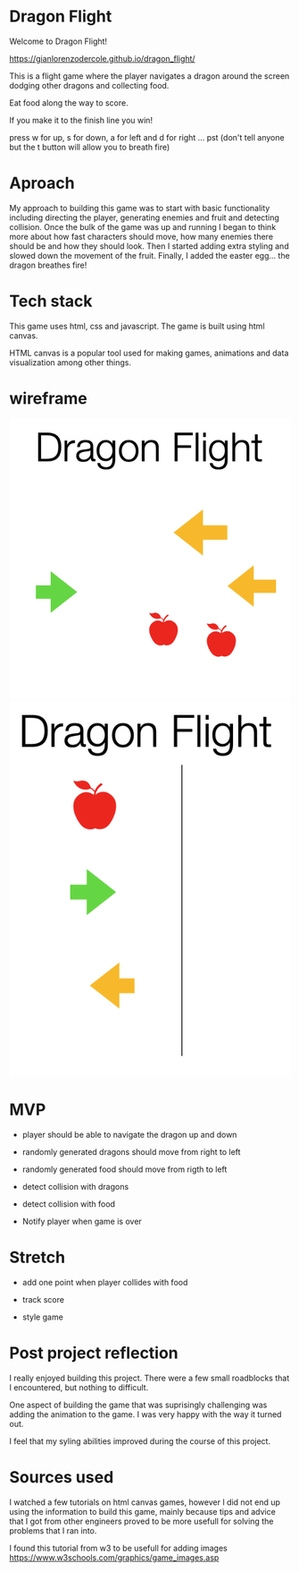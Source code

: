 # Dragon Flight

Welcome to Dragon Flight!

https://gianlorenzodercole.github.io/dragon_flight/

This is a flight game where the player navigates a dragon around the screen dodging other dragons and
collecting food.

Eat food along the way to score.

If you make it to the finish line you win!

press w for up, s for down, a for left and d for right ... pst (don't tell anyone but the t button will allow you to breath fire)

# Aproach

My approach to building this game was to start with basic functionality including directing the player, generating enemies and fruit and detecting collision.  Once the bulk of the game was up and running I began to think more about how fast characters should move, how many enemies there should be and how they should look.  Then I started adding extra styling and slowed down the movement of the fruit.  Finally, I added the easter egg... the dragon breathes fire!
# Tech stack

This game uses html, css and javascript.
The game is built using html canvas.

HTML canvas is a popular tool used for making games, animations and data visualization among other things.


# wireframe


![wireframe](./images/wf.png)
![wireframe](./images/fl.png)


# MVP

+ player should be able to navigate the dragon up and down

+ randomly generated dragons should move from right to left

+ randomly generated food should move from rigth to left

+ detect collision with dragons

+ detect collision with food

+ Notify player when game is over


# Stretch

+ add one point when player collides with food

+ track score

+ style game

# Post project reflection

I really enjoyed building this project.  There were a few small roadblocks that I encountered, but nothing to difficult.

One aspect of building the game that was suprisingly challenging was adding the animation to the game.  I was very happy with the way it turned out.

I feel that my syling abilities improved during the course of this project.

# Sources used

I watched a few tutorials on html canvas games, however I did not end up using the information to build this game, mainly because tips and advice that I got from other engineers proved to be more usefull for solving the problems that I ran into.

I found this tutorial from w3 to be usefull for adding images
https://www.w3schools.com/graphics/game_images.asp
